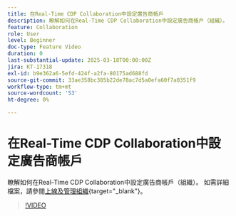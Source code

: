 ```yaml
---
title: 在Real-Time CDP Collaboration中設定廣告商帳戶
description: 瞭解如何在Real-Time CDP Collaboration中設定廣告商帳戶（組織）。
feature: Collaboration
role: User
level: Beginner
doc-type: Feature Video
duration: 0
last-substantial-update: 2025-03-18T00:00:00Z
jira: KT-17318
exl-id: b9e362a6-5efd-424f-a2fa-80175ad688fd
source-git-commit: 33ae358bc385b22de78ac7d5a0efa60f7a0351f9
workflow-type: tm+mt
source-wordcount: '53'
ht-degree: 0%

---
```


# 在Real-Time CDP Collaboration中設定廣告商帳戶

瞭解如何在Real-Time CDP Collaboration中設定廣告商帳戶（組織）。 如需詳細檔案，請參閱[上線及管理組織](https://experienceleague.adobe.com/en/docs/real-time-cdp-collaboration/using/setup/onboard-organization){target="_blank"}。

>[!VIDEO](https://video.tv.adobe.com/v/3452264/?learn=on&enablevpops)
